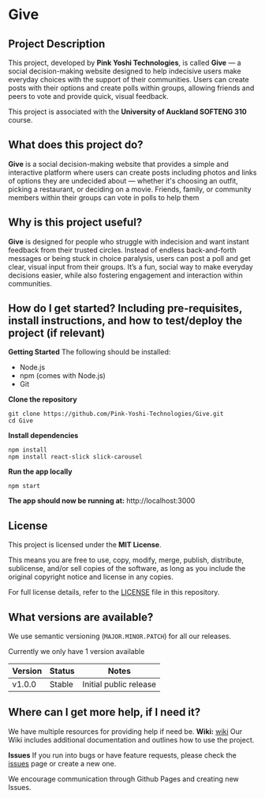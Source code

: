 # Give

## Project Description
This project, developed by **Pink Yoshi Technologies**, is called **Give** — a social decision-making website designed to help indecisive users make everyday choices with the support of their communities. Users can create posts with their options and create polls within groups, allowing friends and peers to vote and provide quick, visual feedback.

This project is associated with the **University of Auckland SOFTENG 310** course.

## What does this project do?
**Give** is a social decision-making website that provides a simple and interactive platform where users can create posts including photos and links of options they are undecided about — whether it's choosing an outfit, picking a restaurant, or deciding on a movie. Friends, family, or community members within their groups can vote in polls to help them

## Why is this project useful?
**Give** is designed for people who struggle with indecision and want instant feedback from their trusted circles. Instead of endless back-and-forth messages or being stuck in choice paralysis, users can post a poll and get clear, visual input from their groups. It’s a fun, social way to make everyday decisions easier, while also fostering engagement and interaction within communities.

## How do I get started? Including pre-requisites, install instructions, and how to test/deploy the project (if relevant)
**Getting Started**
The following should be installed: 
- Node.js
- npm (comes with Node.js)
- Git
 
**Clone the repository**
   ```
   git clone https://github.com/Pink-Yoshi-Technologies/Give.git
   cd Give
   ```
   
**Install dependencies**
  ```
  npm install
  npm install react-slick slick-carousel
  ```
  
**Run the app locally**
  ```
  npm start
  ```

**The app should now be running at:**
  http://localhost:3000

## License
This project is licensed under the **MIT License**.

This means you are free to use, copy, modify, merge, publish, distribute, sublicense, and/or sell copies of the software, as long as you include the original copyright notice and license in any copies.

For full license details, refer to the [LICENSE](LICENSE) file in this repository.

## What versions are available?
We use semantic versioning (`MAJOR.MINOR.PATCH`) for all our releases.

Currently we only have 1 version available 

| Version | Status     | Notes                   |
|---------|------------|-------------------------|
| v1.0.0  | Stable     | Initial public release  |


## Where can I get more help, if I need it?
We have multiple resources for providing help if need be. 
**Wiki:** [wiki](../../wiki)
Our Wiki includes additional documentation and outlines how to use the project. 

**Issues**  If you run into bugs or have feature requests, please check the [issues](./issues) page or create a new one.

We encourage communication through Github Pages and creating new Issues. 
